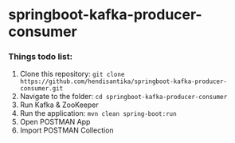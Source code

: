 # springboot-kafka-producer-consumer
### Things todo list:
1. Clone this repository: `git clone https://github.com/hendisantika/springboot-kafka-producer-consumer.git`
2. Navigate to the folder: `cd springboot-kafka-producer-consumer`
3. Run Kafka & ZooKeeper
4. Run the application: `mvn clean spring-boot:run`
5. Open POSTMAN App
6. Import POSTMAN Collection
